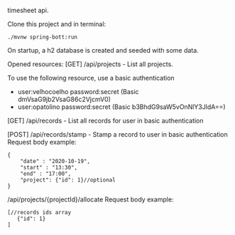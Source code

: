timesheet api.

Clone this project and in terminal:

```./mvnw spring-bott:run```

On startup, a h2 database is created and seeded with some data.

Opened resources:
[GET]
/api/projects - List all projects.

To use the following resource, use a basic authentication
- user:velhocoelho password:secret (Basic dmVsaG9jb2VsaG86c2VjcmV0)
- user:opatolino password:secret (Basic b3BhdG9saW5vOnNlY3JldA==)

[GET]
/api/records - List all records for user in basic authentication

[POST]
/api/records/stamp - Stamp a record to user in basic authentication
Request body example:

```
{
    "date" : "2020-10-19",
    "start" : "13:30",
    "end" : "17:00",
    "project": {"id": 1}//optional
}
```
 
/api/projects/{projectId}/allocate
Request body example:
```
[//records ids array
   {"id": 1}
]
```

